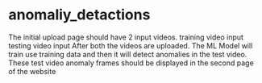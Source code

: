 # anomaliy_detactions

The initial upload page should have 2 input videos.
training video input
testing video input
After both the videos are uploaded. The ML Model will train use training data and then it will detect anomalies in the test video. These test video anomaly frames should be displayed in the second page of the website
